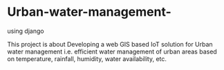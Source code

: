 # Urban-water-management-
using django

This project is about Developing a web GIS based IoT solution for Urban water management i.e. efficient water management of urban areas based on temperature, rainfall, humidity, water availability, etc.
